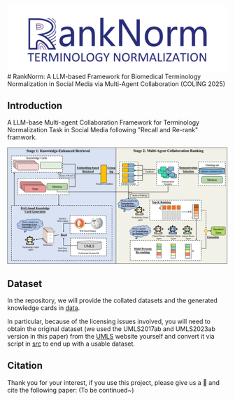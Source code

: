 <div align="center">
  <img src="./figure/logo.png">
</div>
# RankNorm: A LLM-based Framework for Biomedical Terminology Normalization in Social Media via Multi-Agent Collaboration (COLING 2025)

## Introduction

A LLM-base Multi-agent Collaboration Framework for Terminology Normalization Task in Social Media following "Recall and Re-rank" framwork.
<div align="center">
  <img src="./figure/framework.png">
</div>

## Dataset

In the repository, we will provide the collated datasets and the generated knowledge cards in [data](https://github.com/JOHNNY-fans/RankNorm/tree/main/data).

In particular, because of the licensing issues involved, you will need to obtain the original dataset (we used the UMLS2017ab and UMLS2023ab version in this paper) from the [UMLS](https://www.nlm.nih.gov/research/umls/licensedcontent/umlsknowledgesources.html) website yourself and convert it via script in [src](https://github.com/JOHNNY-fans/RankNorm/tree/main/src) to end up with a usable dataset.


## Citation
Thank you for your interest, if you use this project, please give us a 🌟 and cite the following paper: (To be continued~)
